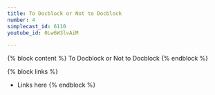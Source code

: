 ```yaml
---
title: To Docblock or Not to Docblock
number: 4
simplecast_id: 6110
youtube_id: 0Lw6W3lvAiM

---
```

{% block content %}
To Docblock or Not to Docblock
{% endblock %}

{% block links %}
- Links here
{% endblock %}
